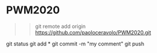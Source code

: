 # PWM2020

>> git remote add origin https://github.com/paoloceravolo/PWM2020.git

git status
git add *
git commit -m "my comment"
git push
